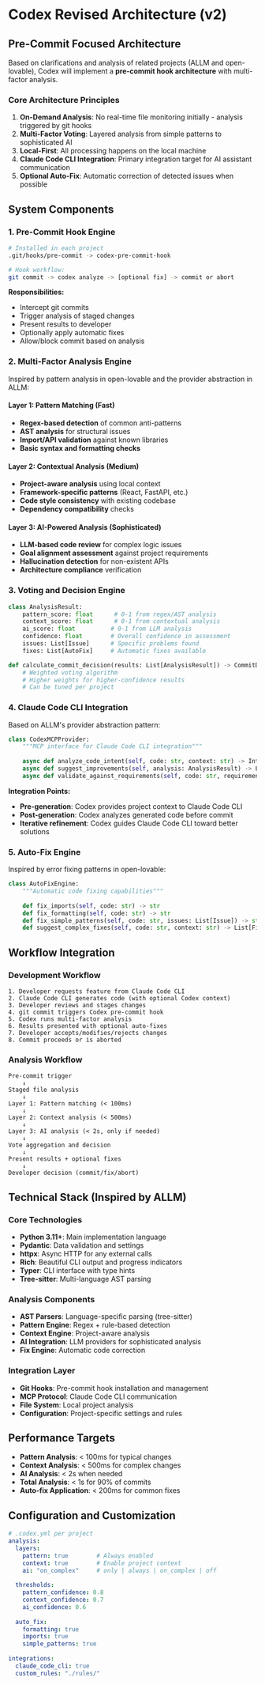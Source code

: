 # Codex Revised Architecture (v2)

## Pre-Commit Focused Architecture

Based on clarifications and analysis of related projects (ALLM and open-lovable), Codex will implement a **pre-commit hook architecture** with multi-factor analysis.

### Core Architecture Principles

1. **On-Demand Analysis**: No real-time file monitoring initially - analysis triggered by git hooks
2. **Multi-Factor Voting**: Layered analysis from simple patterns to sophisticated AI
3. **Local-First**: All processing happens on the local machine
4. **Claude Code CLI Integration**: Primary integration target for AI assistant communication
5. **Optional Auto-Fix**: Automatic correction of detected issues when possible

## System Components

### 1. Pre-Commit Hook Engine
```bash
# Installed in each project
.git/hooks/pre-commit -> codex-pre-commit-hook

# Hook workflow:
git commit -> codex analyze -> [optional fix] -> commit or abort
```

**Responsibilities:**
- Intercept git commits
- Trigger analysis of staged changes
- Present results to developer
- Optionally apply automatic fixes
- Allow/block commit based on analysis

### 2. Multi-Factor Analysis Engine

Inspired by pattern analysis in open-lovable and the provider abstraction in ALLM:

#### Layer 1: Pattern Matching (Fast)
- **Regex-based detection** of common anti-patterns
- **AST analysis** for structural issues  
- **Import/API validation** against known libraries
- **Basic syntax and formatting checks**

#### Layer 2: Contextual Analysis (Medium)
- **Project-aware analysis** using local context
- **Framework-specific patterns** (React, FastAPI, etc.)
- **Code style consistency** with existing codebase
- **Dependency compatibility** checks

#### Layer 3: AI-Powered Analysis (Sophisticated)
- **LLM-based code review** for complex logic issues
- **Goal alignment assessment** against project requirements  
- **Hallucination detection** for non-existent APIs
- **Architecture compliance** verification

### 3. Voting and Decision Engine

```python
class AnalysisResult:
    pattern_score: float      # 0-1 from regex/AST analysis
    context_score: float      # 0-1 from contextual analysis  
    ai_score: float          # 0-1 from LLM analysis
    confidence: float        # Overall confidence in assessment
    issues: List[Issue]      # Specific problems found
    fixes: List[AutoFix]     # Automatic fixes available

def calculate_commit_decision(results: List[AnalysisResult]) -> CommitDecision:
    # Weighted voting algorithm
    # Higher weights for higher-confidence results
    # Can be tuned per project
```

### 4. Claude Code CLI Integration

Based on ALLM's provider abstraction pattern:

```python
class CodexMCPProvider:
    """MCP interface for Claude Code CLI integration"""
    
    async def analyze_code_intent(self, code: str, context: str) -> Intent
    async def suggest_improvements(self, analysis: AnalysisResult) -> List[Suggestion]  
    async def validate_against_requirements(self, code: str, requirements: str) -> ValidationResult
```

**Integration Points:**
- **Pre-generation**: Codex provides project context to Claude Code CLI
- **Post-generation**: Codex analyzes generated code before commit
- **Iterative refinement**: Codex guides Claude Code CLI toward better solutions

### 5. Auto-Fix Engine

Inspired by error fixing patterns in open-lovable:

```python
class AutoFixEngine:
    """Automatic code fixing capabilities"""
    
    def fix_imports(self, code: str) -> str
    def fix_formatting(self, code: str) -> str  
    def fix_simple_patterns(self, code: str, issues: List[Issue]) -> str
    def suggest_complex_fixes(self, code: str, context: str) -> List[FixSuggestion]
```

## Workflow Integration

### Development Workflow
```
1. Developer requests feature from Claude Code CLI
2. Claude Code CLI generates code (with optional Codex context)
3. Developer reviews and stages changes
4. git commit triggers Codex pre-commit hook
5. Codex runs multi-factor analysis
6. Results presented with optional auto-fixes
7. Developer accepts/modifies/rejects changes
8. Commit proceeds or is aborted
```

### Analysis Workflow  
```
Pre-commit trigger
    ↓
Staged file analysis
    ↓
Layer 1: Pattern matching (< 100ms)
    ↓  
Layer 2: Context analysis (< 500ms)
    ↓
Layer 3: AI analysis (< 2s, only if needed)
    ↓
Vote aggregation and decision
    ↓
Present results + optional fixes
    ↓  
Developer decision (commit/fix/abort)
```

## Technical Stack (Inspired by ALLM)

### Core Technologies
- **Python 3.11+**: Main implementation language
- **Pydantic**: Data validation and settings  
- **httpx**: Async HTTP for any external calls
- **Rich**: Beautiful CLI output and progress indicators
- **Typer**: CLI interface with type hints
- **Tree-sitter**: Multi-language AST parsing

### Analysis Components  
- **AST Parsers**: Language-specific parsing (tree-sitter)
- **Pattern Engine**: Regex + rule-based detection
- **Context Engine**: Project-aware analysis  
- **AI Integration**: LLM providers for sophisticated analysis
- **Fix Engine**: Automatic code correction

### Integration Layer
- **Git Hooks**: Pre-commit hook installation and management
- **MCP Protocol**: Claude Code CLI communication
- **File System**: Local project analysis
- **Configuration**: Project-specific settings and rules

## Performance Targets

- **Pattern Analysis**: < 100ms for typical changes
- **Context Analysis**: < 500ms for complex changes  
- **AI Analysis**: < 2s when needed
- **Total Analysis**: < 1s for 90% of commits
- **Auto-fix Application**: < 200ms for common fixes

## Configuration and Customization

```yaml
# .codex.yml per project
analysis:
  layers:
    pattern: true        # Always enabled
    context: true        # Enable project context
    ai: "on_complex"     # only | always | on_complex | off
  
  thresholds:
    pattern_confidence: 0.8
    context_confidence: 0.7  
    ai_confidence: 0.6
    
  auto_fix:
    formatting: true
    imports: true
    simple_patterns: true
    
integrations:
  claude_code_cli: true
  custom_rules: "./rules/"
```